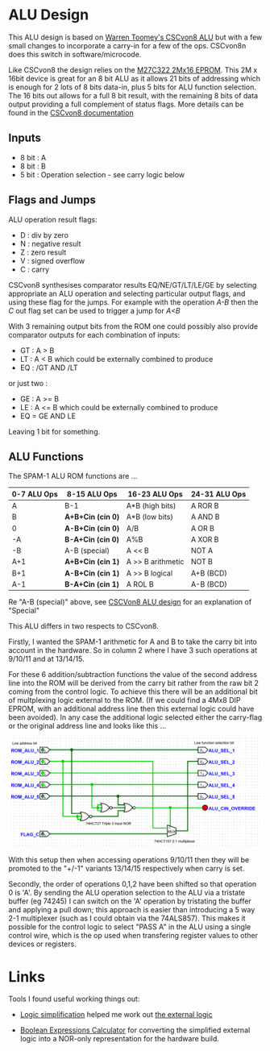 # ALU Design 

This ALU design is based on [Warren Toomey's CSCvon8 ALU](https://github.com/DoctorWkt/CSCvon8/blob/master/Docs/CSCvon8_design.md) but with a few small changes to incorporate a carry-in for a few of the ops. CSCvon8n does this switch in software/microcode. 

Like CSCvon8 the design relies on the [M27C322 2Mx16 EPROM](http://pdf.datasheetcatalog.com/datasheet/stmicroelectronics/6184.pdf). This 2M x 16bit device is great for an 8 bit ALU as it allows 21 bits of addressing which is enough for 2 lots of 8 bits data-in, plus 5 bits for ALU function selection. The 16 bits out allows for a full 8 bit result, with the remaining 8 bits of data output providing a full complement of status flags. More details can be found in the [CSCvon8 documentation](https://github.com/DoctorWkt/CSCvon8/blob/master/Docs/CSCvon8_design.md) 

Inputs
----

- 8 bit : A
- 8 bit : B
- 5 bit : Operation selection - see carry logic below

Flags and Jumps
----

ALU operation result flags:
- D : div by zero
- N : negative result 
- Z : zero result
- V : signed overflow
- C : carry

CSCvon8 synthesises comparator results EQ/NE/GT/LT/LE/GE by selecting appropriate an ALU operation and selecting particular output flags, and using these flag for the jumps. For example with the operation _A-B_ then the _C_ out flag set can be used to trigger a jump for _A<B_ 

With 3 remaining output bits from the ROM one could possibly also provide  comparator outputs for each combination of inputs:
- GT : A > B
- LT : A < B
which could be externally combined to produce
- EQ : /GT AND /LT

or just two :
- GE : A >= B
- LE : A <= B
which could be externally combined to produce
- EQ = GE AND LE

Leaving 1 bit for something.

ALU Functions
----

The SPAM-1 ALU ROM functions are ...

| 0-7 ALU Ops | 8-15 ALU Ops      | 16-23 ALU Ops     | 24-31 ALU Ops |
|-------------|-------------------|-------------------|---------------|
| A           | B-1               | A*B (high bits)   | A ROR B       |
| B           | __A+B+Cin (cin 0)__   | A*B (low bits)    | A AND B       |
| 0           | __A-B+Cin (cin 0)__   | A/B               | A OR B        |
| -A          | __B-A+Cin (cin 0)__   | A%B               | A XOR B       |
| -B          | A-B (special)     | A << B            | NOT A         |
| A+1         | __A+B+Cin (cin 1)__   | A >> B arithmetic | NOT B         |
| B+1         | __A-B+Cin (cin 1)__   | A >> B logical    | A+B (BCD)     |
| A-1         | __B-A+Cin (cin 1)__   | A ROL B           | A-B (BCD)     |

Re "A-B (special)" above, see [CSCVon8 ALU design](https://github.com/DoctorWkt/CSCvon8/blob/2b362a9e793238ebd150855a6dd6c5987674c7c6/Docs/CSCvon8_design.md) for an explanation of "Special"

This ALU differs in two respects to CSCvon8.

Firstly, I wanted the SPAM-1 arithmetic for A and B to take the carry bit into account in the hardware. So in column 2 where I have 3 such operations at 9/10/11 and at 13/14/15.

For these 6 addition/subtraction functions the value of the second address line into the ROM will be derived from the carry bit rather from the raw bit 2 coming from the control logic. To achieve this there will be an additional bit of multplexing logic external to the ROM. (If we could find a 4Mx8 DIP EPROM, with an additional address line then this external logic could have been avoided). In any case the additional logic selected either the carry-flag or the original address line and looks like this ...

![alu external logic](alu_external_logic.png)

With this setup then when accessing operations 9/10/11 then they will be promoted to the "+/-1" variants 13/14/15 respectively when carry is set.

Secondly, the order of operations 0,1,2 have been shifted so that operation 0 is 'A'. By sending the ALU operation selection to the ALU via a tristate buffer (eg 74245) I can switch on the 'A' operation by tristating the buffer and applying a pull down; this approach is easier than introducing a 5 way 2-1 multiplexer (such as I could obtain via the 74ALS857). This makes it possible for the control logic to select "PASS A" in the ALU using a single control wire, which is the op used when transfering register values to other devices or registers. 

# Links

Tools I found useful working things out:

- [Logic simplification](http://www.32x8.com/index.html) helped me work out [the external logic](http://www.32x8.com/sop5_____A-B-C-D-E_____m_9-10-11-13-14-15___________option-0_____889788875878823595647)

- [Boolean Expressions Calculator](https://www.dcode.fr/boolean-expressions-calculator) for converting the simplified external logic into a NOR-only representation for the hardware build.
